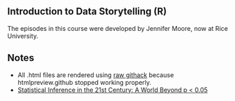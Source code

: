 ## Introduction to Data Storytelling (R)
The episodes in this course were developed by Jennifer Moore, now at Rice University.

## Notes
- All .html files are rendered using [raw githack](https://raw.githack.com) because htmlpreview.github stopped working properly.
- [Statistical Inference in the 21st Century: A World Beyond p < 0.05](https://www.tandfonline.com/toc/utas20/73/sup1?nav=tocList)

